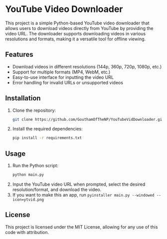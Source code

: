 # YouTube Video Downloader

This project is a simple Python-based YouTube video downloader that allows users to download videos directly from YouTube by providing the video URL. The downloader supports downloading videos in various resolutions and formats, making it a versatile tool for offline viewing.

## Features
- Download videos in different resolutions (144p, 360p, 720p, 1080p, etc.)
- Support for multiple formats (MP4, WebM, etc.)
- Easy-to-use interface for inputting the video URL
- Error handling for invalid URLs or unsupported videos

## Installation
1. Clone the repository:
    ```bash
    git clone https://github.com/GouthamOfTheNP/YouTubeVidDownloader.git
    ```
2. Install the required dependencies:
    ```bash
    pip install -r requirements.txt
    ```

## Usage
1. Run the Python script:
    ```bash
    python main.py
    ```
2. Input the YouTube video URL when prompted, select the desired resolution/format, and download the video.
3. If you want to make this an app, run ```pyinstaller main.py --windowed --icon=ytvid.png```

## License
This project is licensed under the MIT License, allowing for any use of this code with attribution.
